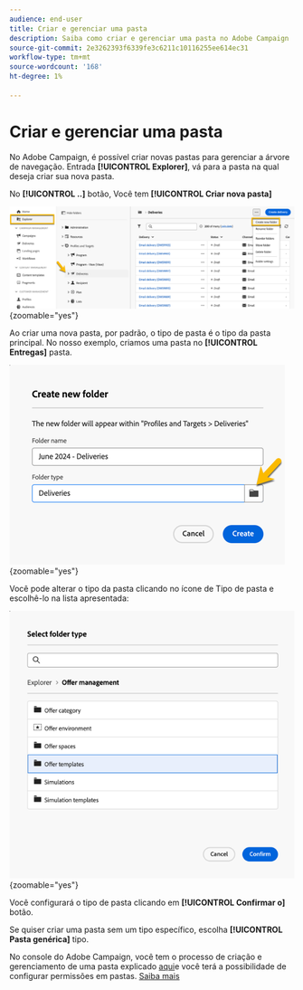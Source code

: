 ```yaml
---
audience: end-user
title: Criar e gerenciar uma pasta
description: Saiba como criar e gerenciar uma pasta no Adobe Campaign
source-git-commit: 2e3262393f6339fe3c6211c10116255ee614ec31
workflow-type: tm+mt
source-wordcount: '168'
ht-degree: 1%

---
```


# Criar e gerenciar uma pasta

No Adobe Campaign, é possível criar novas pastas para gerenciar a árvore de navegação. Entrada **[!UICONTROL Explorer]**, vá para a pasta na qual deseja criar sua nova pasta.

No **[!UICONTROL ..]** botão, Você tem **[!UICONTROL Criar nova pasta]**

![](assets/folder_create.png){zoomable="yes"}

Ao criar uma nova pasta, por padrão, o tipo de pasta é o tipo da pasta principal.
No nosso exemplo, criamos uma pasta no **[!UICONTROL Entregas]** pasta.

![](assets/folder_new.png){zoomable="yes"}

Você pode alterar o tipo da pasta clicando no ícone de Tipo de pasta e escolhê-lo na lista apresentada:

![](assets/folder_type.png){zoomable="yes"}

Você configurará o tipo de pasta clicando em **[!UICONTROL Confirmar o]** botão.

Se quiser criar uma pasta sem um tipo específico, escolha **[!UICONTROL Pasta genérica]** tipo.

No console do Adobe Campaign, você tem o processo de criação e gerenciamento de uma pasta explicado [aqui](https://experienceleague.adobe.com/en/docs/campaign/campaign-v8/config/configuration/folders-and-views)e você terá a possibilidade de configurar permissões em pastas. [Saiba mais](https://experienceleague.adobe.com/en/docs/campaign/campaign-v8/admin/permissions/folder-permissions)
